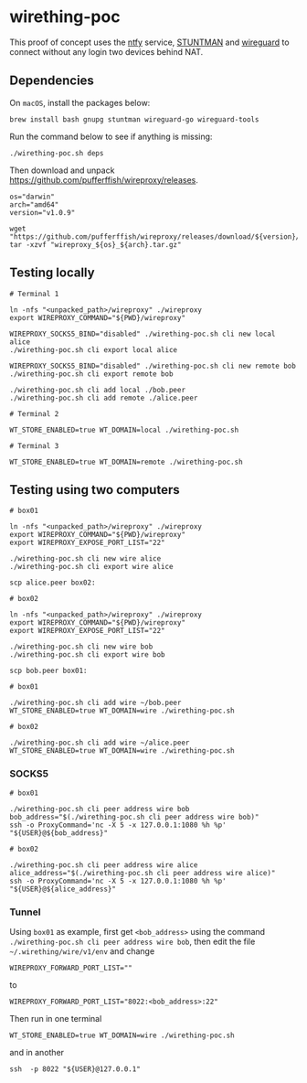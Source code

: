 # wirething-poc

This proof of concept uses the [ntfy](https://ntfy.sh) service,
[STUNTMAN](https://www.stunprotocol.org) and [wireguard](https://www.wireguard.com)
to connect without any login two devices behind NAT.

## Dependencies

On `macOS`, install the packages below:

    brew install bash gnupg stuntman wireguard-go wireguard-tools

Run the command below to see if anything is missing:

    ./wirething-poc.sh deps

Then download and unpack https://github.com/pufferffish/wireproxy/releases.

    os="darwin"
    arch="amd64"
    version="v1.0.9"

    wget "https://github.com/pufferffish/wireproxy/releases/download/${version}/wireproxy_${os}_${arch}.tar.gz"
    tar -xzvf "wireproxy_${os}_${arch}.tar.gz"

## Testing locally

    # Terminal 1

    ln -nfs "<unpacked_path>/wireproxy" ./wireproxy
    export WIREPROXY_COMMAND="${PWD}/wireproxy"

    WIREPROXY_SOCKS5_BIND="disabled" ./wirething-poc.sh cli new local alice
    ./wirething-poc.sh cli export local alice

    WIREPROXY_SOCKS5_BIND="disabled" ./wirething-poc.sh cli new remote bob
    ./wirething-poc.sh cli export remote bob

    ./wirething-poc.sh cli add local ./bob.peer
    ./wirething-poc.sh cli add remote ./alice.peer

    # Terminal 2

    WT_STORE_ENABLED=true WT_DOMAIN=local ./wirething-poc.sh

    # Terminal 3

    WT_STORE_ENABLED=true WT_DOMAIN=remote ./wirething-poc.sh

## Testing using two computers

    # box01

    ln -nfs "<unpacked_path>/wireproxy" ./wireproxy
    export WIREPROXY_COMMAND="${PWD}/wireproxy"
    export WIREPROXY_EXPOSE_PORT_LIST="22"

    ./wirething-poc.sh cli new wire alice
    ./wirething-poc.sh cli export wire alice

    scp alice.peer box02:

    # box02

    ln -nfs "<unpacked_path>/wireproxy" ./wireproxy
    export WIREPROXY_COMMAND="${PWD}/wireproxy"
    export WIREPROXY_EXPOSE_PORT_LIST="22"

    ./wirething-poc.sh cli new wire bob
    ./wirething-poc.sh cli export wire bob

    scp bob.peer box01:

    # box01

    ./wirething-poc.sh cli add wire ~/bob.peer
    WT_STORE_ENABLED=true WT_DOMAIN=wire ./wirething-poc.sh

    # box02

    ./wirething-poc.sh cli add wire ~/alice.peer
    WT_STORE_ENABLED=true WT_DOMAIN=wire ./wirething-poc.sh

### SOCKS5

    # box01

    ./wirething-poc.sh cli peer address wire bob
    bob_address="$(./wirething-poc.sh cli peer address wire bob)"
    ssh -o ProxyCommand='nc -X 5 -x 127.0.0.1:1080 %h %p' "${USER}@${bob_address}"

    # box02

    ./wirething-poc.sh cli peer address wire alice
    alice_address="$(./wirething-poc.sh cli peer address wire alice)"
    ssh -o ProxyCommand='nc -X 5 -x 127.0.0.1:1080 %h %p' "${USER}@${alice_address}"

### Tunnel

Using `box01` as example, first get `<bob_address>` using the command
`./wirething-poc.sh cli peer address wire bob`, then edit the file
`~/.wirething/wire/v1/env` and change

    WIREPROXY_FORWARD_PORT_LIST=""

to

    WIREPROXY_FORWARD_PORT_LIST="8022:<bob_address>:22"

Then run in one terminal

    WT_STORE_ENABLED=true WT_DOMAIN=wire ./wirething-poc.sh

and in another

    ssh  -p 8022 "${USER}@127.0.0.1"

